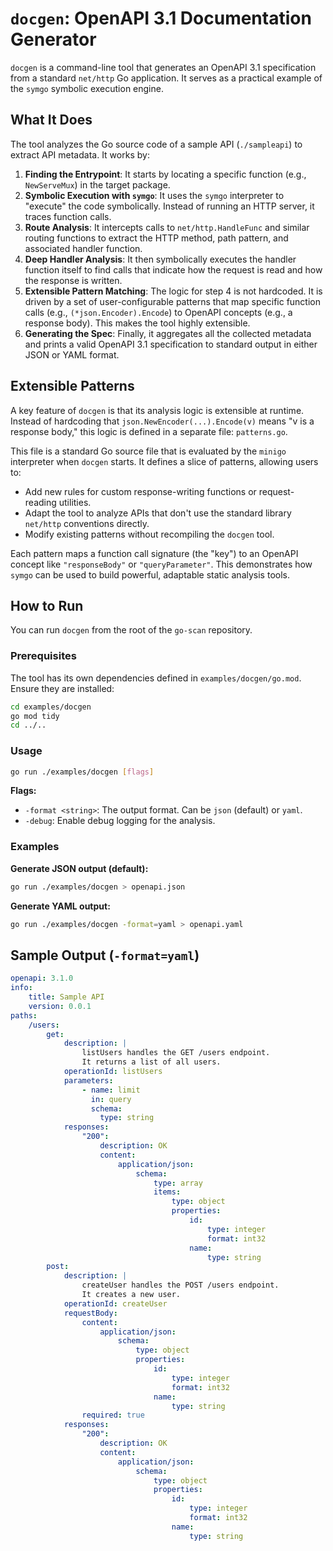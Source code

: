 # `docgen`: OpenAPI 3.1 Documentation Generator

`docgen` is a command-line tool that generates an OpenAPI 3.1 specification from a standard `net/http` Go application. It serves as a practical example of the `symgo` symbolic execution engine.

## What It Does

The tool analyzes the Go source code of a sample API (`./sampleapi`) to extract API metadata. It works by:

1.  **Finding the Entrypoint**: It starts by locating a specific function (e.g., `NewServeMux`) in the target package.
2.  **Symbolic Execution with `symgo`**: It uses the `symgo` interpreter to "execute" the code symbolically. Instead of running an HTTP server, it traces function calls.
3.  **Route Analysis**: It intercepts calls to `net/http.HandleFunc` and similar routing functions to extract the HTTP method, path pattern, and associated handler function.
4.  **Deep Handler Analysis**: It then symbolically executes the handler function itself to find calls that indicate how the request is read and how the response is written.
5.  **Extensible Pattern Matching**: The logic for step 4 is not hardcoded. It is driven by a set of user-configurable patterns that map specific function calls (e.g., `(*json.Encoder).Encode`) to OpenAPI concepts (e.g., a response body). This makes the tool highly extensible.
6.  **Generating the Spec**: Finally, it aggregates all the collected metadata and prints a valid OpenAPI 3.1 specification to standard output in either JSON or YAML format.

## Extensible Patterns

A key feature of `docgen` is that its analysis logic is extensible at runtime. Instead of hardcoding that `json.NewEncoder(...).Encode(v)` means "v is a response body," this logic is defined in a separate file: `patterns.go`.

This file is a standard Go source file that is evaluated by the `minigo` interpreter when `docgen` starts. It defines a slice of patterns, allowing users to:
-   Add new rules for custom response-writing functions or request-reading utilities.
-   Adapt the tool to analyze APIs that don't use the standard library `net/http` conventions directly.
-   Modify existing patterns without recompiling the `docgen` tool.

Each pattern maps a function call signature (the "key") to an OpenAPI concept like `"responseBody"` or `"queryParameter"`. This demonstrates how `symgo` can be used to build powerful, adaptable static analysis tools.

## How to Run

You can run `docgen` from the root of the `go-scan` repository.

### Prerequisites

The tool has its own dependencies defined in `examples/docgen/go.mod`. Ensure they are installed:
```sh
cd examples/docgen
go mod tidy
cd ../..
```

### Usage

```sh
go run ./examples/docgen [flags]
```

**Flags:**
- `-format <string>`: The output format. Can be `json` (default) or `yaml`.
- `-debug`: Enable debug logging for the analysis.

### Examples

**Generate JSON output (default):**
```sh
go run ./examples/docgen > openapi.json
```

**Generate YAML output:**
```sh
go run ./examples/docgen -format=yaml > openapi.yaml
```

## Sample Output (`-format=yaml`)

```yaml
openapi: 3.1.0
info:
    title: Sample API
    version: 0.0.1
paths:
    /users:
        get:
            description: |
                listUsers handles the GET /users endpoint.
                It returns a list of all users.
            operationId: listUsers
            parameters:
                - name: limit
                  in: query
                  schema:
                    type: string
            responses:
                "200":
                    description: OK
                    content:
                        application/json:
                            schema:
                                type: array
                                items:
                                    type: object
                                    properties:
                                        id:
                                            type: integer
                                            format: int32
                                        name:
                                            type: string
        post:
            description: |
                createUser handles the POST /users endpoint.
                It creates a new user.
            operationId: createUser
            requestBody:
                content:
                    application/json:
                        schema:
                            type: object
                            properties:
                                id:
                                    type: integer
                                    format: int32
                                name:
                                    type: string
                required: true
            responses:
                "200":
                    description: OK
                    content:
                        application/json:
                            schema:
                                type: object
                                properties:
                                    id:
                                        type: integer
                                        format: int32
                                    name:
                                        type: string
```
